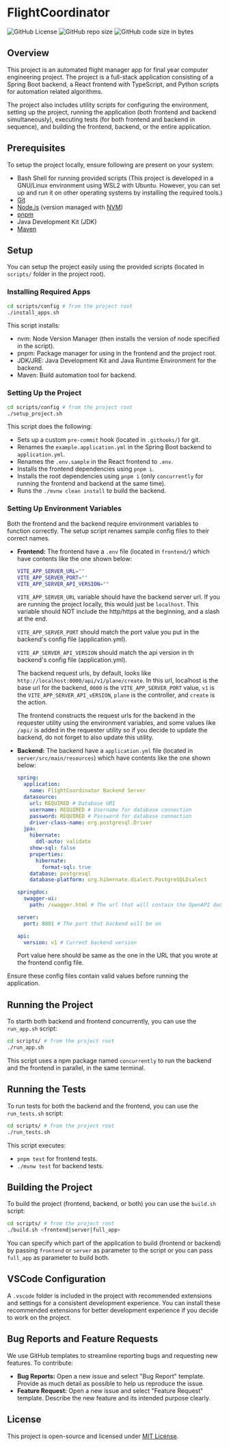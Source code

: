 # FlightCoordinator

![GitHub License](https://img.shields.io/github/license/FlightCoordinator/FlightCoordinator)
![GitHub repo size](https://img.shields.io/github/repo-size/FlightCoordinator/FlightCoordinator)
![GitHub code size in bytes](https://img.shields.io/github/languages/code-size/FlightCoordinator/FlightCoordinator)

## Overview

This project is an automated flight manager app for final year computer engineering project. The project is a full-stack application consisting of a Spring Boot backend, a React frontend with TypeScript, and Python scripts for automation related algorithms.

The project also includes utility scripts for configuring the environment, setting up the project, running the application (both frontend and backend simultaneously), executing tests (for both frontend and backend in sequence), and building the frontend, backend, or the entire application.

## Prerequisites

To setup the project locally, ensure following are present on your system:

- Bash Shell for running provided scripts (This project is developed in a GNU/Linux environment using WSL2 with Ubuntu. However, you can set up and run it on other operating systems by installing the required tools.)
- [Git](https://git-scm.com/)
- [Node.js](https://nodejs.org/en) (version managed with [NVM](https://github.com/nvm-sh/nvm))
- [pnpm](https://pnpm.io/)
- Java Development Kit (JDK)
- [Maven](https://maven.apache.org/)

## Setup

You can setup the project easily using the provided scripts (located in `scripts/` folder in the project root).

### Installing Required Apps

```bash
cd scripts/config # from the project root
./install_apps.sh
```

This script installs:

- nvm: Node Version Manager (then installs the version of node specified in the script).
- pnpm: Package manager for using in the frontend and the project root.
- JDK/JRE: Java Development Kit and Java Runtime Environment for the backend.
- Maven: Build automation tool for backend.

### Setting Up the Project

```bash
cd scripts/config # from the project root
./setup_project.sh
```

This script does the following:

- Sets up a custom `pre-commit` hook (located in `.githooks/`) for git.
- Renames the `example.application.yml` in the Spring Boot backend to `application.yml`.
- Renames the `.env.sample` in the React frontend to `.env`.
- Installs the frontend dependencies using `pnpm i`.
- Installs the root dependencies using `pnpm i` (only `concurrently` for running the frontend and backend at the same time).
- Runs the `./mvnw clean install` to build the backend.

### Setting Up Environment Variables

Both the frontend and the backend require environment variables to function correctly. The setup script renames sample config files to their correct names.

- **Frontend:** The frontend have a `.env` file (located in `frontend/`) which have contents like the one shown below:

  ```bash
  VITE_APP_SERVER_URL=""
  VITE_APP_SERVER_PORT=""
  VITE_APP_SERVER_API_VERSION=""
  ```

  `VITE_APP_SERVER_URL` variable should have the backend server url. If you are running the project locally, this would just be `localhost`. This variable should NOT include the http/https at the beginning, and a slash at the end.

  `VITE_APP_SERVER_PORT` should match the port value you put in the backend's config file (application.yml).

  `VITE_AP_SERVER_API_VERSION` should match the api version in th backend's config file (application.yml).

  The backend request urls, by default, looks like `http://localhost:0000/api/v1/plane/create`. In this url, localhost is the base url for the backend, `0000` is the `VITE_APP_SERVER_PORT` value, `v1` is the `VITE_APP_SERVER_API_vERSION`, `plane` is the controller, and `create` is the action.

  The frontend constructs the request urls for the backend in the requester utility using the environment variables, and some values like `/api/` is added in the requester utility so if you decide to update the backend, do not forget to also update this utility.

- **Backend:** The backend have a `application.yml` file (located in `server/src/main/resources`) which have contents like the one shown below:

  ```yml
  spring:
    application:
      name: FlightCoordinator Backend Server
    datasource:
      url: REQUIRED # Database URI
      username: REQUIRED # Username for database connection
      password: REQUIRED # Password for database connection
      driver-class-name: org.postgresql.Driver
    jpa:
      hibernate:
        ddl-auto: validate
      show-sql: false
      properties:
        hibernate:
          format-sql: true
      database: postgresql
      database-platform: org.hibernate.dialect.PostgreSQLDialect

  springdoc:
    swagger-ui:
      path: /swagger.html # The url that will contain the OpenAPI docs

  server:
    port: 8081 # The port that backend will be on

  api:
    version: v1 # Current backend version
  ```

  Port value here should be same as the one in the URL that you wrote at the frontend config file.

Ensure these config files contain valid values before running the application.

## Running the Project

To starth both backend and frontend concurrently, you can use the `run_app.sh` script:

```bash
cd scripts/ # from the project root
./run_app.sh
```

This script uses a npm package named `concurrently` to run the backend and the frontend in parallel, in the same terminal.

## Running the Tests

To run tests for both the backend and the frontend, you can use the `run_tests.sh` script:

```bash
cd scripts/ # from the project root
./run_tests.sh
```

This script executes:

- `pnpm test` for frontend tests.
- `./mvnw test` for backend tests.

## Building the Project

To build the project (frontend, backend, or both) you can use the `build.sh` script:

```bash
cd scripts/ # from the project root
./build.sh <frontend|server|full_app>
```

You can specify which part of the application to build (frontend or backend) by passing `frontend` or `server` as parameter to the script or you can pass `full_app` as parameter to build both.

## VSCode Configuration

A `.vscode` folder is included in the project with recommended extensions and settings for a consistent development experience. You can install these recommended extensions for better development experience if you decide to work on the project.

## Bug Reports and Feature Requests

We use GitHub templates to streamline reporting bugs and requesting new features. To contribute:

- **Bug Reports:** Open a new issue and select "Bug Report" template. Provide as much detail as possible to help us reproduce the issue.
- **Feature Request:** Open a new issue and select "Feature Request" template. Describe the new feature and its intended purpose clearly.

## License

This project is open-source and licensed under [MIT License](https://github.com/FlightCoordinator/FlightCoordinator/blob/main/LICENSE).
